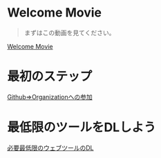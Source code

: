 # Welcome Movie
> まずはこの動画を見てください。

[Welcome Movie](https://youtu.be/w_MvJo_Crhg)

# 最初のステップ
[Github=>Organizationへの参加](https://youtu.be/e2ugqbz2Iiw)

# 最低限のツールをDLしよう
[必要最低限のウェブツールのDL](https://youtu.be/jqunudUPShk)
